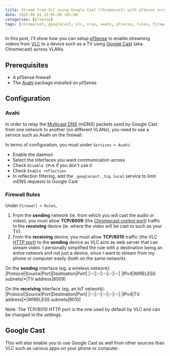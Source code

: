 ```yaml
---
title: Stream from VLC using Google Cast (Chromecast) with pfSense across VLANs
date: 2025-08-01 22:05:00 +01:00
categories: [pfsense]
tags: [chromecast, googlecast, vlc, vlan, avahi, pfsense, rules, firewall]
---
```


In this post, I'll show how you can setup [pfSense](https://www.pfsense.org) to enable streaming videos from [VLC](https://www.videolan.org/vlc/) to a device such as a TV using [Google Cast](https://en.wikipedia.org/wiki/Google_Cast) (aka. Chromecast) across VLANs.

## Prerequisites

- A pfSense firewall
- The [Avahi](https://docs.netgate.com/pfsense/en/latest/packages/avahi.html) package installed on pfSense

## Configuration

### Avahi

In order to relay the [Multicast DNS](https://en.wikipedia.org/wiki/Multicast_DNS) (mDNS) packets used by Google Cast from one network to another (on different VLANs), you need to use a service such as Avahi on the firewall.

In terms of configuration, you must under `Services > Avahi`:

- Enable the daemon
- Select the interfaces you want communication across
- Check `Disable IPv6` if you don't use it
- Check `Enable reflection`
- In reflection filtering, add the `_googlecast._tcp.local` service to limit mDNS requests to Google Cast

### Firewall Rules

Under `Firewall > Rules`,

1. From the **sending** network (ie. from which you will cast the audio or video), you must allow **TCP/8009** (the [Chromecast control port](https://github.com/videolan/vlc/blob/master/modules/stream_out/chromecast/chromecast.h#L62)) traffic to the **receiving** device (ie. where the video will be cast to such as your TV).
2. From the **receiving** device, you must allow **TCP/8010** traffic (the VLC [HTTP port](https://github.com/videolan/vlc/blob/master/modules/stream_out/chromecast/chromecast.h#L63)) to the **sending** device as VLC acts as web server that can stream video. I personally simplified the rule with a destination being an entire network and not just a device, since I want to stream from my phone or computer easily (both on the same network).

On the **sending** interface (eg. a wireless network):
|Protocol|Source|Port|Destination|Port|
|:-:|:-:|:-:|:-:|:-:|
|IPv4|WIRELESS subnets|\*|TV address|8009|

On the **receiving** interface (eg. an IoT network):
|Protocol|Source|Port|Destination|Port|
|:-:|:-:|:-:|:-:|:-:|
|IPv4|TV address|\*|WIRELESS subnets|8010|

Note: The TCP/8010 HTTP port is the one used by default by VLC and can be changed in the settings.

## Google Cast

This will also enable you to use Google Cast as well from other sources than VLC such as various apps on your phone or computer.
